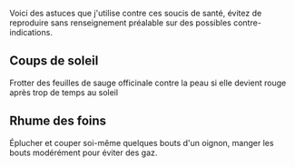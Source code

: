 Voici des astuces que j'utilise contre ces soucis de santé, évitez de reproduire sans renseignement préalable sur des possibles contre-indications.

## Coups de soleil
Frotter des feuilles de sauge officinale contre la peau si elle devient rouge après trop de temps au soleil

## Rhume des foins
Éplucher et couper soi-même quelques bouts d'un oignon, manger les bouts modérément pour éviter des gaz. 
